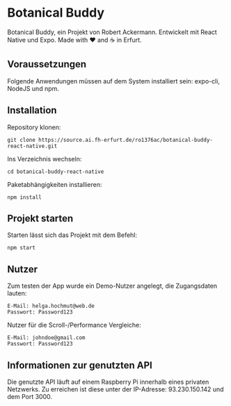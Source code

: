 # Botanical Buddy
Botanical Buddy, ein Projekt von Robert Ackermann. Entwickelt mit React Native und Expo. Made with ♥ and ☕ in Erfurt.


## Voraussetzungen
Folgende Anwendungen müssen auf dem System installiert sein: expo-cli, NodeJS und npm.

## Installation
Repository klonen:

    git clone https://source.ai.fh-erfurt.de/ro1376ac/botanical-buddy-react-native.git

Ins Verzeichnis wechseln:

    cd botanical-buddy-react-native

Paketabhängigkeiten installieren: 

    npm install

## Projekt starten
Starten lässt sich das Projekt mit dem Befehl:

    npm start

## Nutzer
Zum testen der App wurde ein Demo-Nutzer angelegt, die Zugangsdaten lauten: 

    E-Mail: helga.hochmut@web.de
    Passwort: Password123

Nutzer für die Scroll-/Performance Vergleiche:

    E-Mail: johndoe@gmail.com
    Passwort: Password123


## Informationen zur genutzten API
Die genutzte API läuft auf einem Raspberry Pi innerhalb eines privaten Netzwerks. Zu erreichen ist diese unter der IP-Adresse: 93.230.150.142 und dem Port 3000.